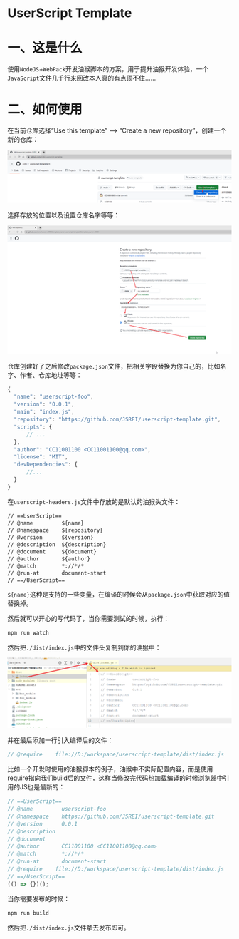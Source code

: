# UserScript Template 

# 一、这是什么

使用`NodeJS`+`WebPack`开发油猴脚本的方案，用于提升油猴开发体验，一个`JavaScript`文件几千行来回改本人真的有点顶不住......

# 二、如何使用

在当前仓库选择“Use this template” --> “Create a new repository”，创建一个新的仓库： 

![image-20230816233501101](README.assets/image-20230816233501101.png)

选择存放的位置以及设置仓库名字等等：

![image-20230816235634094](README.assets/image-20230816235634094.png)

仓库创建好了之后修改`package.json`文件，把相关字段替换为你自己的，比如名字、作者、仓库地址等等：

```js
{
  "name": "userscript-foo",
  "version": "0.0.1",
  "main": "index.js",
  "repository": "https://github.com/JSREI/userscript-template.git",
  "scripts": {
      // ... 
  },
  "author": "CC11001100 <CC11001100@qq.com>",
  "license": "MIT",
  "devDependencies": {
      //...
  }
}
```

在`userscript-headers.js`文件中存放的是默认的油猴头文件：

```
// ==UserScript==
// @name         ${name}
// @namespace    ${repository}
// @version      ${version}
// @description  ${description}
// @document     ${document}
// @author       ${author}
// @match        *://*/*
// @run-at       document-start
// ==/UserScript==
```

`${name}`这种是支持的一些变量，在编译的时候会从`package.json`中获取对应的值替换掉。

然后就可以开心的写代码了，当你需要测试的时候，执行：

```bash
npm run watch
```

然后把`./dist/index.js`中的文件头复制到你的油猴中：

![image-20230817000716664](README.assets/image-20230817000716664.png)

并在最后添加一行引入编译后的文件：

```js
// @require    file://D:/workspace/userscript-template/dist/index.js
```

比如一个开发时使用的油猴脚本的例子，油猴中不实际配置内容，而是使用require指向我们build后的文件，这样当修改完代码热加载编译的时候浏览器中引用的JS也是最新的：

```js
// ==UserScript==
// @name         userscript-foo
// @namespace    https://github.com/JSREI/userscript-template.git
// @version      0.0.1
// @description  
// @document     
// @author       CC11001100 <CC11001100@qq.com>
// @match        *://*/*
// @run-at       document-start
// @require    file://D:/workspace/userscript-template/dist/index.js
// ==/UserScript==
(() => {})();
```

当你需要发布的时候：

```bash
npm run build
```

然后把`./dist/index.js`文件拿去发布即可。







